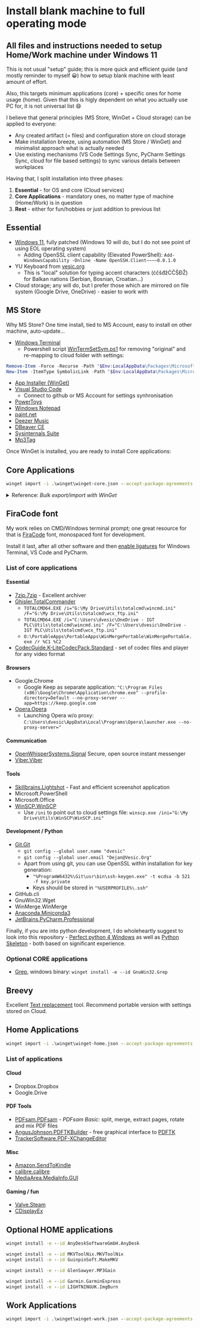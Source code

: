 # Install blank machine to full operating mode

## All files and instructions needed to setup Home/Work machine under Windows 11

This is not usual "setup" guide; this is more quick and efficient guide (and mostly reminder to myself :grinning:) how to setup blank machine with least amount of effort.

Also, this targets minimum applications (core) + specific ones for home usage (home). Given that this is higly dependent on what you actually use PC for, it is not universal list :smile:

I believe that general principles (MS Store, WinGet + Cloud storage) can be applied to everyone:

* Any created artifact (= files) and configuration store on cloud storage
* Make installation breeze, using automation (MS Store / WinGet) and minimalist approach what is actually needed
* Use existing mechanisms (VS Code Settings Sync, PyCharm Settings Sync, cloud for file based settings) to sync various details between workplaces

Having that, I split installation into three phases:

1. **Essential** - for OS and core (Cloud services)
2. **Core Applications** - mandatory ones, no matter type of machine (Home/Work) is in question
3. **Rest** - either for fun/hobbies or just addition to previous list

## Essential

* [Windows 11](https://www.microsoft.com/software-download/windows11), fully patched (Windows 10 will do, but I do not see point of using EOL operating system)
  * Adding OpenSSL client capability (Elevated PowerShell): `Add-WindowsCapability -Online -Name OpenSSH.Client~~~~0.0.1.0`
* YU Keyboard from [vesic.org](https://www.vesic.org/programi/nasa-slova-na-us-tastaturi-resenje-2005-e/)
  * This is "local" solution for typing accent characters (ćčšđžĆČŠĐŽ) for Balkan nations (Serbian, Bosnian, Croatian...)
* Cloud storage; any will do, but I prefer those which are mirrored on file system (Google Drive, OneDrive) - easier to work with

## MS Store

Why MS Store? One time install, tied to MS Account, easy to install on other machine, auto-update...

* [Windows Terminal](https://www.microsoft.com/store/productId/9N0DX20HK701)
  * Powershell script [WinTermSetSym.ps1](./WinTermSetSym.ps1) for removing "original" and re-mapping to cloud folder with settings:
  
```powershell
Remove-Item -Force -Recurse -Path "$Env:LocalAppData\Packages\Microsoft.WindowsTerminal_8wekyb3d8bbwe\LocalState"
New-Item -ItemType SymbolicLink -Path "$Env:LocalAppData\Packages\Microsoft.WindowsTerminal_8wekyb3d8bbwe\LocalState" -Target "G:\My Drive\Projects\Win.Terminal"
  ```
  
* [App Installer (WinGet)](https://www.microsoft.com/store/productId/9NBLGGH4NNS1)
* [Visual Studio Code](https://apps.microsoft.com/store/detail/XP9KHM4BK9FZ7Q)
  * Connect to github or MS Account for settings synhronisation
* [PowerToys](https://apps.microsoft.com/store/detail/XP89DCGQ3K6VLD)
* [Windows Notepad](https://www.microsoft.com/store/productId/9MSMLRH6LZF3)
* [paint.net](https://www.microsoft.com/store/productId/9NBHCS1LX4R0) 
* [Deezer Music](https://www.microsoft.com/store/productId/9NBLGGH6J7VV)
* [DBeaver CE](https://www.microsoft.com/store/productId/9PNKDR50694P)
* [Sysinternals Suite](https://www.microsoft.com/store/productId/9P7KNL5RWT25)
* [Mp3Tag](https://www.microsoft.com/store/productId/9NN77TCQ1NC8)

Once WinGet is installed, you are ready to install Core applications:

## Core Applications

```bat
winget import -i .\winget\winget-core.json --accept-package-agreements
```

<details>
<summary>Reference: <i>Bulk export/import with WinGet</i></summary>

* Application list export: `winget export -o .\winget-export.json`
* Bulk import: `winget import -i .\winget-export.json --accept-package-agreements`

</details>

## FiraCode font

My work relies on CMD/Windows terminal prompt; one great resource for that is [FiraCode](https://github.com/tonsky/FiraCode) font, monospaced font for development.

Install it last, after all other software and then [enable ligatures](https://github.com/tonsky/FiraCode/wiki#enabling-ligatures) for Windows Terminal, VS Code and PyCharm.

### List of core applications

#### Essential

* [7zip.7zip](https://www.7-zip.org/) - Excellent archiver
* [Ghisler.TotalCommander](https://www.ghisler.com/)
  * `TOTALCMD64.EXE /i="G:\My Drive\Utils\totalcmd\wincmd.ini" /F="G:\My Drive\Utils\totalcmd\wcx_ftp.ini"`
  * `TOTALCMD64.EXE /i="C:\Users\dvesic\OneDrive - IGT PLC\Utils\totalcmd\wincmd.ini" /F="C:\Users\dvesic\OneDrive - IGT PLC\Utils\totalcmd\wcx_ftp.ini"`
  * `O:\PortableApps\PortableApps\WinMergePortable\WinMergePortable.exe /r %C1 %C2`
* [CodecGuide.K-LiteCodecPack.Standard](https://codecguide.com/download_k-lite_codec_pack_standard.htm) - set of codec files and player for any video
format

#### Browsers

* Google.Chrome
  * Google Keep as separate application: `"C:\Program Files (x86)\Google\Chrome\Application\chrome.exe" --profile-directory=Default --no-proxy-server --app=https://keep.google.com`
* [Opera.Opera](https://www.opera.com/)
  * Launching Opera w/o proxy: `C:\Users\dvesic\AppData\Local\Programs\Opera\launcher.exe --no-proxy-server="`

#### Communication

* [OpenWhisperSystems.Signal](https://signal.org/) Secure, open source instant messenger
* [Viber.Viber](https://www.viber.com/en/)

#### Tools

* [Skillbrains.Lightshot](https://app.prntscr.com/en/index.html) - Fast and efficient screenshot application
* Microsoft.PowerShell
* Microsoft.Office
* [WinSCP.WinSCP](https://winscp.net/eng/index.php)
  * Use `/ini` to point out to cloud settings file: `winscp.exe /ini="G:\My Drive\Utils\WinSCP\WinSCP.ini"`

#### Development / Python

* [Git.Git](https://git-scm.com/)
  * `git config --global user.name "dvesic"`
  * `git config --global user.email "Dejan@Vesic.Org"`
  * Apart from using git, you can use OpenSSL within installation for key generation:
    * `"%ProgramW6432%\Git\usr\bin\ssh-keygen.exe" -t ecdsa -b 521 -f key.private`
    * Keys should be stored in `"%USERPROFILE%\.ssh"`
* GitHub.cli
* GnuWin32.Wget
* WinMerge.WinMerge
* [Anaconda.Miniconda3](https://docs.conda.io/en/latest/miniconda.html)
* [JetBrains.PyCharm.Professional](https://www.jetbrains.com/pycharm/)

Finally, if you are into python development, I do wholeheartly suggest to look into this repository - [Perfect python 4 Windows](https://github.com/dvesic/perfect-python-4-windows) as well as [Python Skeleton](https://github.com/dvesic/python-skeleton) - both based on significant experience.

### Optional CORE applications

* [Grep](https://man7.org/linux/man-pages/man1/grep.1.html), windows binary: `winget install -e --id GnuWin32.Grep`

## Breevy

Excellent [Text replacement](http://www.16software.com/breevy/) tool. Recommend portable version with settings stored on Cloud.

## Home Applications

```bat
winget import -i .\winget\winget-home.json --accept-package-agreements
```

### List of applications

#### Cloud

* Dropbox.Dropbox
* Google.Drive

#### PDF Tools

* [PDFsam.PDFsam](https://pdfsam.org/) - *PDFsam Basic*: split, merge, extract pages, rotate and mix PDF files
* [AngusJohnson.PDFTKBuilder](http://angusj.com/pdftkb/) - free graphical interface to [PDFTK](https://www.pdflabs.com/tools/pdftk-the-pdf-toolkit/)
* [TrackerSoftware.PDF-XChangeEditor](https://www.tracker-software.com/product/pdf-xchange-editor) 

#### Misc

* [Amazon.SendToKindle](https://www.amazon.com/sendtokindle/pc)
* [calibre.calibre](https://calibre-ebook.com/)
* [MediaArea.MediaInfo.GUI](https://mediaarea.net/en/MediaInfo)

#### Gaming / fun

* [Valve.Steam](https://store.steampowered.com/about/)
* [CDisplayEx](https://www.cdisplayex.com/desktop/)

## Optional HOME applications

```bat
winget install -e --id AnyDeskSoftwareGmbH.AnyDesk

winget install -e --id MKVToolNix.MKVToolNix
winget install -e --id GuinpinSoft.MakeMKV

winget install -e --id GlenSawyer.MP3Gain

winget install -e --id Garmin.GarminExpress
winget install -e --id LIGHTNINGUK.ImgBurn
```

## Work Applications

```bat
winget import -i .\winget\winget-work.json --accept-package-agreements
```
